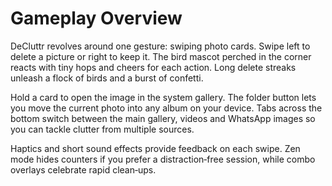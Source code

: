 # Gameplay Overview

DeCluttr revolves around one gesture: swiping photo cards. Swipe left to delete a picture or
right to keep it. The bird mascot perched in the corner reacts with tiny hops and cheers for each action.
Long delete streaks unleash a flock of birds and a burst of confetti.

Hold a card to open the image in the system gallery. The folder button lets you move the current
photo into any album on your device. Tabs across the bottom switch between the main gallery,
videos and WhatsApp images so you can tackle clutter from multiple sources.

Haptics and short sound effects provide feedback on each swipe. Zen mode hides counters if you
prefer a distraction‑free session, while combo overlays celebrate rapid clean‑ups.
